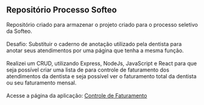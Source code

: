 ## Repositório Processo Softeo

Repositório criado para armazenar o projeto criado para o processo seletivo da Softeo.
<br>
<br>
Desafio: Substituir o caderno de anotação utilizado pela dentista para anotar seus atendimentos por uma página que tenha a mesma função.
<br>
<br>
Realizei um CRUD, utilizando Express, NodeJs, JavaScript e React para que seja possível criar uma lista de para controle de faturamento dos atendimentos da dentista e seja possível ver o faturamento total da dentista ou seu faturamento mensal.
<br>
<br>
Acesse a página da aplicação: <a href="">Controle de Faturamento</a>
<br>
<br>
